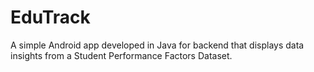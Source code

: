# EduTrack
A simple Android app developed in Java for backend that displays data insights from a Student Performance Factors Dataset. 
